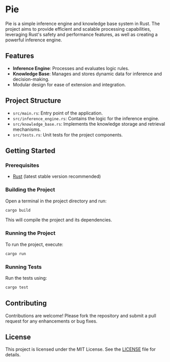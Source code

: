 # Pie

Pie is a simple inference engine and knowledge base system in Rust. The project aims to provide efficient and scalable processing capabilities, leveraging Rust's safety and performance features, as well as creating a powerful inference engine.

## Features

- **Inference Engine**: Processes and evaluates logic rules.
- **Knowledge Base**: Manages and stores dynamic data for inference and decision-making.
- Modular design for ease of extension and integration.

## Project Structure

- `src/main.rs`: Entry point of the application.
- `src/inference_engine.rs`: Contains the logic for the inference engine.
- `src/knowledge_base.rs`: Implements the knowledge storage and retrieval mechanisms.
- `src/tests.rs`: Unit tests for the project components.

## Getting Started

### Prerequisites

- [Rust](https://www.rust-lang.org/tools/install) (latest stable version recommended)

### Building the Project

Open a terminal in the project directory and run:

```bash
cargo build
```

This will compile the project and its dependencies.

### Running the Project

To run the project, execute:

```bash
cargo run
```

### Running Tests

Run the tests using:

```bash
cargo test
```

## Contributing

Contributions are welcome! Please fork the repository and submit a pull request for any enhancements or bug fixes.

## License

This project is licensed under the MIT License. See the [LICENSE](LICENSE) file for details.

